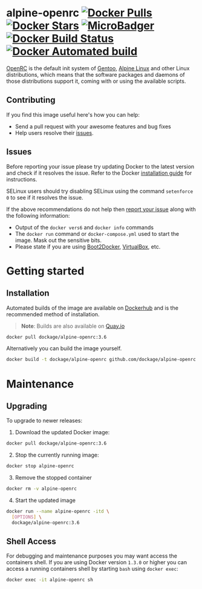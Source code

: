 # alpine-openrc [![Docker Pulls](https://img.shields.io/docker/pulls/dockage/alpine-openrc.svg)](https://hub.docker.com/r/dockage/alpine-openrc/) [![Docker Stars](https://img.shields.io/docker/stars/dockage/alpine-openrc.svg?style=flat)](https://hub.docker.com/r/dockage/alpine-openrc/) [![MicroBadger](https://images.microbadger.com/badges/image/dockage/alpine-openrc:3.6.svg)](https://microbadger.com/images/dockage/alpine-openrc:3.6) [![Docker Build Status](https://img.shields.io/docker/build/dockage/alpine-openrc.svg)](https://hub.docker.com/r/dockage/alpine-openrc/) [![Docker Automated build](https://img.shields.io/docker/automated/dockage/alpine-openrc.svg)](https://hub.docker.com/r/dockage/alpine-openrc/)
    
[OpenRC](https://en.wikipedia.org/wiki/OpenRC) is the default init system of [Gentoo](https://gentoo.org), [Alpine Linux](https://alpinelinux.org              ) and other Linux distributions, which means that the software packages and daemons of those distributions support it, coming with or using the available scripts.


## Contributing

If you find this image useful here's how you can help:

- Send a pull request with your awesome features and bug fixes
- Help users resolve their [issues](../../issues?q=is%3Aopen+is%3Aissue).

## Issues

Before reporting your issue please try updating Docker to the latest version and check if it resolves the issue. Refer to the Docker [installation guide](https://docs.docker.com/installation) for instructions.

SELinux users should try disabling SELinux using the command `setenforce 0` to see if it resolves the issue.

If the above recommendations do not help then [report your issue](../../issues/new) along with the following information:

- Output of the `docker vers6` and `docker info` commands
- The `docker run` command or `docker-compose.yml` used to start the image. Mask out the sensitive bits.
- Please state if you are using [Boot2Docker](http://www.boot2docker.io), [VirtualBox](https://www.virtualbox.org), etc.

# Getting started

## Installation

Automated builds of the image are available on [Dockerhub](https://hub.docker.com/r/dockage/alpine-openrc) and is the recommended method of installation.

> **Note**: Builds are also available on [Quay.io](https://quay.io/repository/dockage/alpine-openrc)

```bash
docker pull dockage/alpine-openrc:3.6
```

Alternatively you can build the image yourself.

```bash
docker build -t dockage/alpine-openrc github.com/dockage/alpine-openrc
```

# Maintenance

## Upgrading

To upgrade to newer releases:

  1. Download the updated Docker image:

  ```bash
  docker pull dockage/alpine-openrc:3.6
  ```

  2. Stop the currently running image:

  ```bash
  docker stop alpine-openrc
  ```

  3. Remove the stopped container

  ```bash
  docker rm -v alpine-openrc
  ```

  4. Start the updated image

  ```bash
  docker run --name alpine-openrc -itd \
    [OPTIONS] \
    dockage/alpine-openrc:3.6
  ```

## Shell Access

For debugging and maintenance purposes you may want access the containers shell. If you are using Docker version `1.3.0` or higher you can access a running containers shell by starting `bash` using `docker exec`:

```bash
docker exec -it alpine-openrc sh